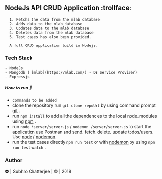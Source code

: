 ## NodeJs API CRUD Application :trollface:
```
  1. Fetchs the data from the mlab database
  2. Adds data to the mlab database
  3. Updates data to the mlab database
  4. Deletes data from the mlab database
  5. Test cases has also been provided.
  ```
```
  A full CRUD application build in Nodejs.
```
### Tech Stack
```
- NodeJs
- Mongodb ( [mlab](https://mlab.com/) - DB Service Provider)
- Expressjs
```
##### How to run :runner:

- `commands to be added`
- clone the repository run `git clone repoUrl` by using command prompt [git](https://git-scm.com/) .      
- run `npm install` to add all the dependencies to the local node_modules using [npm](https://www.npmjs.com/) .
- run `node /server/server.js` / `nodemon /server/server.js`  to start the application use [Postman](https://www.getpostman.com/apps) and send, fetch, delete, update todos/users. Use [node](https://nodejs.org/en/) / [nodemon](https://www.npmjs.com/package/nodemon).
- run the test cases directly `npm run test` or with [nodemon](https://www.npmjs.com/package/nodemon) by using `npm run test-watch` .

### Author
:alien: | Subhro Chatterjee | :copyright: | 2018    
